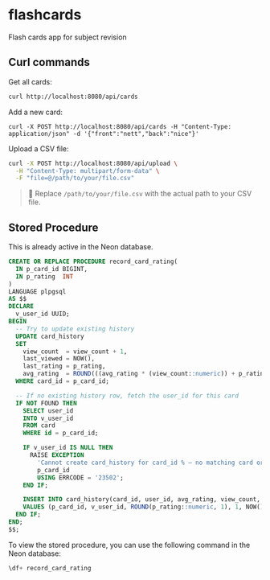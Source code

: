 # flashcards

Flash cards app for subject revision

## Curl commands

Get all cards:

```bash
curl http://localhost:8080/api/cards
```

Add a new card:

```bashbash
curl -X POST http://localhost:8080/api/cards -H "Content-Type: application/json" -d '{"front":"nett","back":"nice"}'
```

Upload a CSV file:

```bash
curl -X POST http://localhost:8080/api/upload \
  -H "Content-Type: multipart/form-data" \
  -F "file=@/path/to/your/file.csv"
```

> 🔁 Replace `/path/to/your/file.csv` with the actual path to your CSV file.

## Stored Procedure

This is already active in the Neon database.

```sql
CREATE OR REPLACE PROCEDURE record_card_rating(
  IN p_card_id BIGINT,
  IN p_rating  INT
)
LANGUAGE plpgsql
AS $$
DECLARE
  v_user_id UUID;
BEGIN
  -- Try to update existing history
  UPDATE card_history
  SET
    view_count  = view_count + 1,
    last_viewed = NOW(),
    last_rating = p_rating,
    avg_rating  = ROUND(((avg_rating * (view_count::numeric)) + p_rating) / (view_count + 1), 1)
  WHERE card_id = p_card_id;

  -- If no existing history row, fetch the user_id for this card
  IF NOT FOUND THEN
    SELECT user_id
    INTO v_user_id
    FROM card
    WHERE id = p_card_id;

    IF v_user_id IS NULL THEN
      RAISE EXCEPTION
        'Cannot create card_history for card_id % — no matching card or user_id is NULL',
        p_card_id
        USING ERRCODE = '23502';
    END IF;

    INSERT INTO card_history(card_id, user_id, avg_rating, view_count, last_viewed, last_rating)
    VALUES (p_card_id, v_user_id, ROUND(p_rating::numeric, 1), 1, NOW(), p_rating);
  END IF;
END;
$$;

```

To view the stored procedure, you can use the following command in the Neon database:

```sql
\df+ record_card_rating
```
